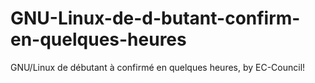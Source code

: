 # GNU-Linux-de-d-butant-confirm-en-quelques-heures
GNU/Linux de débutant à confirmé en quelques heures, by EC-Council!

